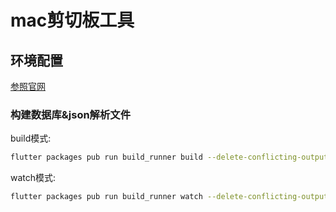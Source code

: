 # mac剪切板工具

## 环境配置

[参照官网](https://flutter.dev/desktop)

### 构建数据库&json解析文件

build模式: 
```bash 
flutter packages pub run build_runner build --delete-conflicting-outputs
```

watch模式:
```bash
flutter packages pub run build_runner watch --delete-conflicting-outputs
```

